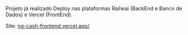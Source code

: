 Projeto já realizado Deploy nas plataformas Railwai (BackEnd e Banco de Dados) e Vercel (FrontEnd).

Site: [ng-cash-frontend.vercel.app/](https://ng-cash-frontend.vercel.app/)
